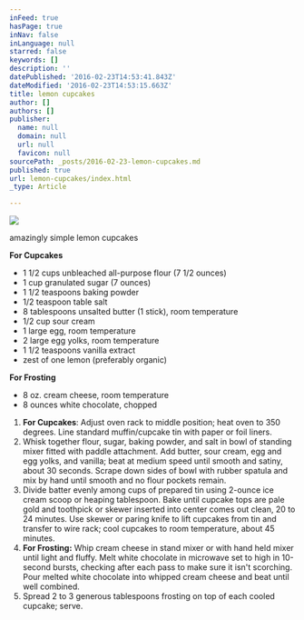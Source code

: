 ```yaml
---
inFeed: true
hasPage: true
inNav: false
inLanguage: null
starred: false
keywords: []
description: ''
datePublished: '2016-02-23T14:53:41.843Z'
dateModified: '2016-02-23T14:53:15.663Z'
title: lemon cupcakes
author: []
authors: []
publisher:
  name: null
  domain: null
  url: null
  favicon: null
sourcePath: _posts/2016-02-23-lemon-cupcakes.md
published: true
url: lemon-cupcakes/index.html
_type: Article

---
```

![](https://the-grid-user-content.s3-us-west-2.amazonaws.com/4d5f31fd-0eac-43ae-a46d-f934770e4f6a.jpg)

amazingly simple lemon cupcakes

**For Cupcakes**

* 1 1/2 cups unbleached all-purpose flour (7 1/2 ounces)
* 1 cup granulated sugar (7 ounces)
* 1 1/2 teaspoons baking powder
* 1/2 teaspoon table salt
* 8 tablespoons unsalted butter (1 stick), room temperature
* 1/2 cup sour cream
* 1 large egg, room temperature
* 2 large egg yolks, room temperature
* 1 1/2 teaspoons vanilla extract
* zest of one lemon (preferably organic)

**For Frosting**

* 8 oz. cream cheese, room temperature
* 8 ounces white chocolate, chopped

1. **For Cupcakes**: Adjust oven rack to middle position; heat oven to 350 degrees. Line standard muffin/cupcake tin with paper or foil liners.
2. Whisk together flour, sugar, baking powder, and salt in bowl of standing mixer fitted with paddle attachment. Add butter, sour cream, egg and egg yolks, and vanilla; beat at medium speed until smooth and satiny, about 30 seconds. Scrape down sides of bowl with rubber spatula and mix by hand until smooth and no flour pockets remain.
3. Divide batter evenly among cups of prepared tin using 2-ounce ice cream scoop or heaping tablespoon. Bake until cupcake tops are pale gold and toothpick or skewer inserted into center comes out clean, 20 to 24 minutes. Use skewer or paring knife to lift cupcakes from tin and transfer to wire rack; cool cupcakes to room temperature, about 45 minutes.
4. **For Frosting:** Whip cream cheese in stand mixer or with hand held mixer until light and fluffy. Melt white chocolate in microwave set to high in 10-second bursts, checking after each pass to make sure it isn't scorching. Pour melted white chocolate into whipped cream cheese and beat until well combined.
5. Spread 2 to 3 generous tablespoons frosting on top of each cooled cupcake; serve.